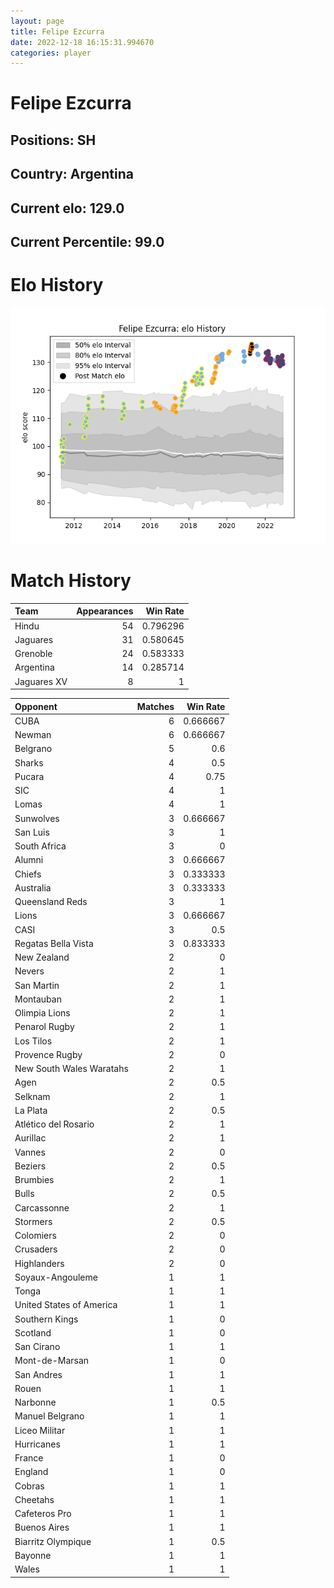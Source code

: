 ```yaml
---  
layout: page  
title: Felipe Ezcurra  
date: 2022-12-18 16:15:31.994670  
categories: player  
---
```

# Felipe Ezcurra

## Positions: SH

## Country: Argentina

## Current elo: 129.0

## Current Percentile: 99.0

# Elo History


![elo history](history_FelipeEzcurra.png)
# Match History


| Team        |   Appearances |   Win Rate |
|:------------|--------------:|-----------:|
| Hindu       |            54 |   0.796296 |
| Jaguares    |            31 |   0.580645 |
| Grenoble    |            24 |   0.583333 |
| Argentina   |            14 |   0.285714 |
| Jaguares XV |             8 |   1        |

| Opponent                 |   Matches |   Win Rate |
|:-------------------------|----------:|-----------:|
| CUBA                     |         6 |   0.666667 |
| Newman                   |         6 |   0.666667 |
| Belgrano                 |         5 |   0.6      |
| Sharks                   |         4 |   0.5      |
| Pucara                   |         4 |   0.75     |
| SIC                      |         4 |   1        |
| Lomas                    |         4 |   1        |
| Sunwolves                |         3 |   0.666667 |
| San Luis                 |         3 |   1        |
| South Africa             |         3 |   0        |
| Alumni                   |         3 |   0.666667 |
| Chiefs                   |         3 |   0.333333 |
| Australia                |         3 |   0.333333 |
| Queensland Reds          |         3 |   1        |
| Lions                    |         3 |   0.666667 |
| CASI                     |         3 |   0.5      |
| Regatas Bella Vista      |         3 |   0.833333 |
| New Zealand              |         2 |   0        |
| Nevers                   |         2 |   1        |
| San Martin               |         2 |   1        |
| Montauban                |         2 |   1        |
| Olimpia Lions            |         2 |   1        |
| Penarol Rugby            |         2 |   1        |
| Los Tilos                |         2 |   1        |
| Provence Rugby           |         2 |   0        |
| New South Wales Waratahs |         2 |   1        |
| Agen                     |         2 |   0.5      |
| Selknam                  |         2 |   1        |
| La Plata                 |         2 |   0.5      |
| Atlético del Rosario     |         2 |   1        |
| Aurillac                 |         2 |   1        |
| Vannes                   |         2 |   0        |
| Beziers                  |         2 |   0.5      |
| Brumbies                 |         2 |   1        |
| Bulls                    |         2 |   0.5      |
| Carcassonne              |         2 |   1        |
| Stormers                 |         2 |   0.5      |
| Colomiers                |         2 |   0        |
| Crusaders                |         2 |   0        |
| Highlanders              |         2 |   0        |
| Soyaux-Angouleme         |         1 |   1        |
| Tonga                    |         1 |   1        |
| United States of America |         1 |   1        |
| Southern Kings           |         1 |   0        |
| Scotland                 |         1 |   0        |
| San Cirano               |         1 |   1        |
| Mont-de-Marsan           |         1 |   0        |
| San Andres               |         1 |   1        |
| Rouen                    |         1 |   1        |
| Narbonne                 |         1 |   0.5      |
| Manuel Belgrano          |         1 |   1        |
| Liceo Militar            |         1 |   1        |
| Hurricanes               |         1 |   1        |
| France                   |         1 |   0        |
| England                  |         1 |   0        |
| Cobras                   |         1 |   1        |
| Cheetahs                 |         1 |   1        |
| Cafeteros Pro            |         1 |   1        |
| Buenos Aires             |         1 |   1        |
| Biarritz Olympique       |         1 |   0.5      |
| Bayonne                  |         1 |   1        |
| Wales                    |         1 |   1        |